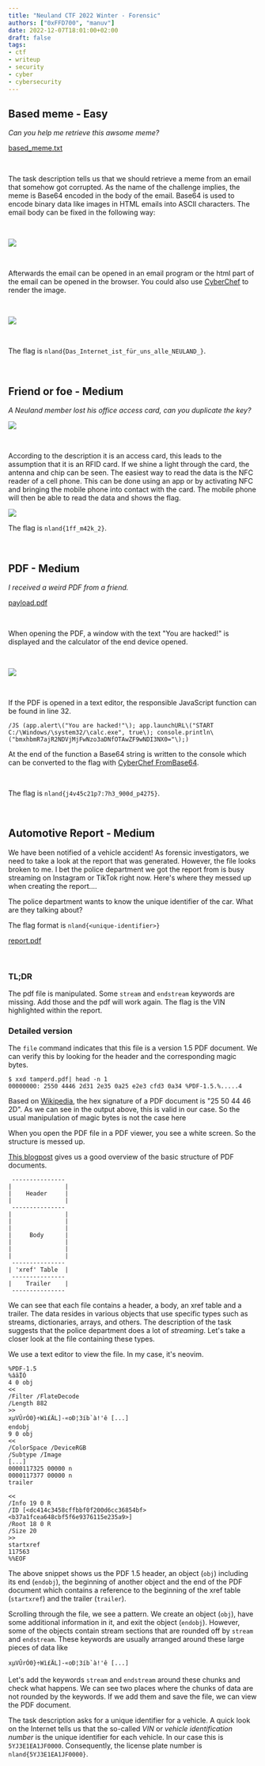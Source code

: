 ```yaml
---
title: "Neuland CTF 2022 Winter - Forensic"
authors: ["0xFFD700", "manuv"]
date: 2022-12-07T18:01:00+02:00
draft: false
tags:
- ctf
- writeup
- security
- cyber
- cybersecurity
---
```


## Based meme - Easy

*Can you help me retrieve this awsome meme?*

[based_meme.txt](/files/neuland-ctf-12-2022/based_meme.txt)

</br>

The task description tells us that we should retrieve a meme from an email that somehow got corrupted. As the name of the challenge implies, the meme is Base64 encoded in the body of the email. Base64 is used to encode binary data like images in HTML emails into ASCII characters. The email body can be fixed in the following way: 

</br>

![](/images/neuland-ctf-12-2022/html_base64.png)

</br>

Afterwards the email can be opened in an email program or the html part of the email can be opened in the browser. You could also use [CyberChef](https://gchq.github.io/CyberChef/#recipe=Render_Image('Base64')) to render the image. 

</br>

![](/images/neuland-ctf-12-2022/based_meme.jpg)

</br>

The flag is `nland{Das_Internet_ist_für_uns_alle_NEULAND_}`.

</br>

## Friend or foe - Medium

*A Neuland member lost his office access card, can you duplicate the key?*

![](/images/neuland-ctf-12-2022/RFID-Card.jpeg)

</br>

According to the description it is an access card, this leads to the assumption that it is an RFID card. If we shine a light through the card, the antenna and chip can be seen. The easiest way to read the data is the NFC reader of a cell phone. This can be done using an app or by activating NFC and bringing the mobile phone into contact with the card. The mobile phone will then be able to read the data and shows the flag.

![](/images/neuland-ctf-12-2022/RFID-Flag.jpeg)

The flag is `nland{1ff_m42k_2}`.

</br>

## PDF - Medium

*I received a weird PDF from a friend.*

[payload.pdf](/files/neuland-ctf-12-2022/payload.pdf)

</br>

When opening the PDF, a window with the text "You are hacked!" is displayed and the calculator of the end device opened. 

</br>

![](/images/neuland-ctf-12-2022/PDF.png)

</br>

If the PDF is opened in a text editor, the responsible JavaScript function can be found in line 32. 

```
/JS (app.alert\("You are hacked!"\); app.launchURL\("START C:/\Windows/\system32/\calc.exe", true\); console.println\("bmxhbmR7ajR2NDVjMjFwNzo3aDNfOTAwZF9wNDI3NX0="\);)
```

At the end of the function a Base64 string is written to the console which can be converted to the flag with [CyberChef FromBase64](https://gchq.github.io/CyberChef/#recipe=From_Base64('A-Za-z0-9%2B/%3D',true,false)&input=Ym14aGJtUjdhalIyTkRWak1qRndOem8zYUROZk9UQXdaRjl3TkRJM05YMD0).

</br>

The flag is `nland{j4v45c21p7:7h3_900d_p4275}`.

</br>

## Automotive Report - Medium

We have been notified of a vehicle accident! As forensic investigators, we need to take a look at the report that was generated. However, the file looks broken to me. I bet the police department we got the report from is busy streaming on Instagram or TikTok right now. Here's where they messed up when creating the report....

The police department wants to know the unique identifier of the car. What are they talking about?

The flag format is `nland{<unique-identifier>}`

[report.pdf](/files/neuland-ctf-12-2022/report.pdf)

</br>

### TL;DR

The pdf file is manipulated. Some `stream` and `endstream` keywords are missing. Add those and the pdf will work again. The flag is the VIN highlighted within the report.

### Detailed version

The `file` command indicates that this file is a version 1.5 PDF document. We can verify this by looking for the header and the corresponding magic bytes.

```
$ xxd tamperd.pdf| head -n 1
00000000: 2550 4446 2d31 2e35 0a25 e2e3 cfd3 0a34 %PDF-1.5.%.....4
```

Based on [Wikipedia](https://en.wikipedia.org/wiki/List_of_file_signatures), the hex signature of a PDF document is "25 50 44 46 2D". As we can see in the output above, this is valid in our case. So the usual manipulation of magic bytes is not the case here 

When you open the PDF file in a PDF viewer, you see a white screen. So the structure is messed up.

[This blogpost](https://resources.infosecinstitute.com/topic/pdf-file-format-basic-structure/) gives us a good overview of the basic structure of PDF documents.

```
 ---------------
|               |
|    Header     |
|               |
 ---------------
|               |
|               |
|               |
|     Body      |
|               |
|               |
|               |
 ---------------
| 'xref' Table  |
 ---------------
|    Trailer    |
 ---------------
```

We can see that each file contains a header, a body, an xref table and a trailer. The data resides in various objects that use specific types such as streams, dictionaries, arrays, and others. The description of the task suggests that the police department does a lot of *streaming*. Let's take a closer look at the file containing these types.

We use a text editor to view the file. In my case, it's neovim.

```
%PDF-1.5
%âãÏÓ
4 0 obj 
<<
/Filter /FlateDecode
/Length 882
>>
xµVÛrÓ0}÷Wì£ÄL]-«oÐ¦3íb`à!'ê [...]
endobj 
9 0 obj 
<<
/ColorSpace /DeviceRGB
/Subtype /Image
[...]
0000117325 00000 n 
0000117377 00000 n 
trailer

<<
/Info 19 0 R
/ID [<dc414c3458cffbbf0f200d6cc36854bf><b37a1fcea648cbf5f6e9376115e235a9>]
/Root 18 0 R
/Size 20
>>
startxref
117563
%%EOF
```

The above snippet shows us the PDF 1.5 header, an object (`obj`) including its end (`endobj`), the beginning of another object and the end of the PDF document which contains a reference to the beginning of the xref table (`startxref`) and the trailer (`trailer`).

Scrolling through the file, we see a pattern. We create an object (`obj`), have some additional information in it, and exit the object (`endobj`). However, some of the objects contain stream sections that are rounded off by `stream` and `endstream`. These keywords are usually arranged around these large pieces of data like

```
xµVÛrÓ0}÷Wì£ÄL]-«oÐ¦3íb`à!'ê [...]
```

Let's add the keywords `stream` and `endstream` around these chunks and check what happens. We can see two places where the chunks of data are not rounded by the keywords. If we add them and save the file, we can view the PDF document.

The task description asks for a unique identifier for a vehicle. A quick look on the Internet tells us that the so-called *VIN* or *vehicle identification number* is the unique identifier for each vehicle. In our case this is `5YJ3E1EA1JF0000`. Consequently, the license plate number is `nland{5YJ3E1EA1JF0000}`.
